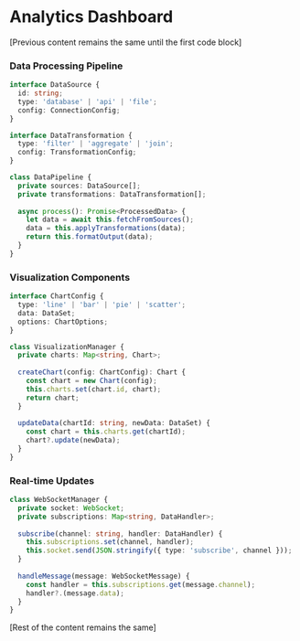 # Analytics Dashboard

[Previous content remains the same until the first code block]

### Data Processing Pipeline
```typescript
interface DataSource {
  id: string;
  type: 'database' | 'api' | 'file';
  config: ConnectionConfig;
}

interface DataTransformation {
  type: 'filter' | 'aggregate' | 'join';
  config: TransformationConfig;
}

class DataPipeline {
  private sources: DataSource[];
  private transformations: DataTransformation[];
  
  async process(): Promise<ProcessedData> {
    let data = await this.fetchFromSources();
    data = this.applyTransformations(data);
    return this.formatOutput(data);
  }
}
```

### Visualization Components
```typescript
interface ChartConfig {
  type: 'line' | 'bar' | 'pie' | 'scatter';
  data: DataSet;
  options: ChartOptions;
}

class VisualizationManager {
  private charts: Map<string, Chart>;
  
  createChart(config: ChartConfig): Chart {
    const chart = new Chart(config);
    this.charts.set(chart.id, chart);
    return chart;
  }
  
  updateData(chartId: string, newData: DataSet) {
    const chart = this.charts.get(chartId);
    chart?.update(newData);
  }
}
```

### Real-time Updates
```typescript
class WebSocketManager {
  private socket: WebSocket;
  private subscriptions: Map<string, DataHandler>;
  
  subscribe(channel: string, handler: DataHandler) {
    this.subscriptions.set(channel, handler);
    this.socket.send(JSON.stringify({ type: 'subscribe', channel }));
  }
  
  handleMessage(message: WebSocketMessage) {
    const handler = this.subscriptions.get(message.channel);
    handler?.(message.data);
  }
}
```

[Rest of the content remains the same]